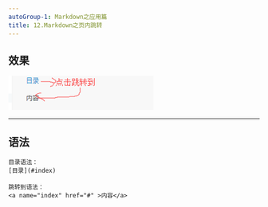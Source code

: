 ```yaml
---
autoGroup-1: Markdown之应用篇
title: 12.Markdown之页内跳转
---
```


## 效果

![](./image/12.png)

***

## 语法

```
目录语法：
[目录](#index)

跳转到语法：
<a name="index" href="#" >内容</a>
```

